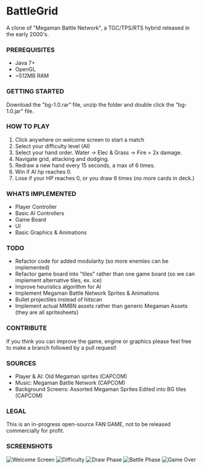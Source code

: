 # BattleGrid
A clone of "Megaman Battle Network", a TGC/TPS/RTS hybrid released in the early 2000's.

### PREREQUISITES 
- Java 7+
- OpenGL
- ~512MB RAM 

### GETTING STARTED
Download the "bg-1.0.rar" file, unzip the folder and double click the "bg-1.0.jar" file.  

### HOW TO PLAY
1. Click anywhere on welcome screen to start a match
2. Select your difficulty level (AI)
3. Select your hand order. Water -> Elec & Grass -> Fire = 2x damage. 
4. Navigate grid, attacking and dodging.
5. Redraw a new hand every 15 seconds, a max of 6 times.
6. Win if AI hp reaches 0.
7. Lose if your HP reaches 0, or you draw 6 times (no more cards in deck.)

### WHATS IMPLEMENTED
- Player Controller
- Basic AI Controllers
- Game Board
- UI
- Basic Graphics & Animations

### TODO
- Refactor code for added modularity (so more enemies can be implemented)
- Refactor game board into "tiles" rather than one game board (so we can implement alternative tiles, ex. ice)
- Improve heuristics algorithm for AI
- Implement Megaman Battle Network Sprites & Animations
- Bullet projectiles instead of hitscan
- Implement actual MMBN assets rather than generic Megaman Assets (they are all spritesheets)

### CONTRIBUTE
If you think you can improve the game, engine or graphics please feel free to make a branch followed by a pull request! 

### SOURCES
- Player & AI: Old Megaman sprites (CAPCOM)
- Music: Megaman Battle Network (CAPCOM)
- Background Screens: Assorted Megaman Sprites Edited into BG tiles (CAPCOM)

### LEGAL
This is an in-progress open-source FAN GAME, not to be released commercially for profit. 

### SCREENSHOTS
![Welcome Screen](http://i.imgur.com/52oushd.png)
![Difficulty](http://i.imgur.com/vCgPQ7g.png)
![Draw Phase](http://i.imgur.com/OC0kYB6.png)
![Battle Phase](http://i.imgur.com/Wbye5sZ.png)
![Game Over](http://i.imgur.com/5v4yD6V.png)
